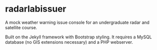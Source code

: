 radarlabissuer
==============
A mock weather warning issue console for an undergraduate radar and satellite course.

Built on the Jekyll framework with Bootstrap styling. It requires a MySQL database (no GIS extensions necessary) and a PHP webserver.
